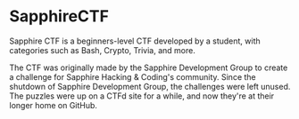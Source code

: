 # SapphireCTF
Sapphire CTF is a beginners-level CTF developed by a student, with categories such as Bash, Crypto, Trivia, and more.

The CTF was originally made by the Sapphire Development Group to create a challenge for Sapphire Hacking & Coding's community. Since the shutdown of Sapphire Development Group, the challenges were left unused. The puzzles were up on a CTFd site for a while, and now they're at their longer home on GitHub.
